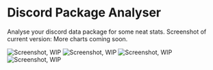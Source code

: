 # Discord Package Analyser
Analyse your discord data package for some neat stats. Screenshot of current version:
More charts coming soon.

![Screenshot, WIP](https://i.imgur.com/kyETPFO.png)
![Screenshot, WIP](https://i.imgur.com/U6G6bhu.png)
![Screenshot, WIP](https://i.imgur.com/a4gFRIj.png)
![Screenshot, WIP](https://i.imgur.com/aS8txr0.png)

